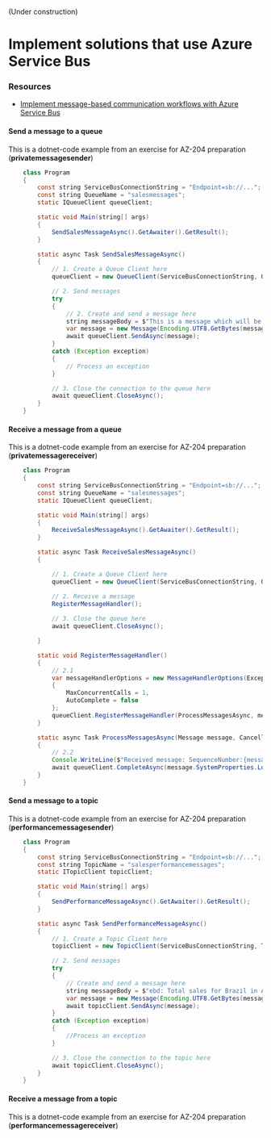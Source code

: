 (Under construction)
# Implement solutions that use Azure Service Bus

### Resources
* [Implement message-based communication workflows with Azure Service Bus](https://docs.microsoft.com/en-us/learn/modules/implement-message-workflows-with-service-bus/)

#### Send a message to a queue
This is a dotnet-code example from an exercise for AZ-204 preparation (**privatemessagesender**)

```java
    class Program
    {
        const string ServiceBusConnectionString = "Endpoint=sb://...";
        const string QueueName = "salesmessages";
        static IQueueClient queueClient;

        static void Main(string[] args)
        {
            SendSalesMessageAsync().GetAwaiter().GetResult();
        }

        static async Task SendSalesMessageAsync()
        {
            // 1. Create a Queue Client here
            queueClient = new QueueClient(ServiceBusConnectionString, QueueName);

            // 2. Send messages
            try
            {
                // 2. Create and send a message here
                string messageBody = $"This is a message which will be sent";
                var message = new Message(Encoding.UTF8.GetBytes(messageBody));
                await queueClient.SendAsync(message);
            }
            catch (Exception exception)
            {
                // Process an exception
            }

            // 3. Close the connection to the queue here
            await queueClient.CloseAsync();
        }
    }
```


#### Receive a message from a queue
This is a dotnet-code example from an exercise for AZ-204 preparation (**privatemessagereceiver**)

```java
    class Program
    {
        const string ServiceBusConnectionString = "Endpoint=sb://...";
        const string QueueName = "salesmessages";
        static IQueueClient queueClient;

        static void Main(string[] args)
        {
            ReceiveSalesMessageAsync().GetAwaiter().GetResult();
        }

        static async Task ReceiveSalesMessageAsync()
        {

            // 1. Create a Queue Client here
            queueClient = new QueueClient(ServiceBusConnectionString, QueueName);

            // 2. Receive a message
            RegisterMessageHandler();
        
            // 3. Close the queue here
            await queueClient.CloseAsync();

        }

        static void RegisterMessageHandler()
        {
            // 2.1
            var messageHandlerOptions = new MessageHandlerOptions(ExceptionReceivedHandler)
            {
                MaxConcurrentCalls = 1,
                AutoComplete = false
            };
            queueClient.RegisterMessageHandler(ProcessMessagesAsync, messageHandlerOptions);
        }

        static async Task ProcessMessagesAsync(Message message, CancellationToken token)
        {
            // 2.2
            Console.WriteLine($"Received message: SequenceNumber:{message.SystemProperties.SequenceNumber} Body:{Encoding.UTF8.GetString(message.Body)}");
            await queueClient.CompleteAsync(message.SystemProperties.LockToken);
        }
    }
```

#### Send a message to a topic
This is a dotnet-code example from an exercise for AZ-204 preparation (**performancemessagesender**)
```java
    class Program
    {
        const string ServiceBusConnectionString = "Endpoint=sb://...";
        const string TopicName = "salesperformancemessages";
        static ITopicClient topicClient;

        static void Main(string[] args)
        {
            SendPerformanceMessageAsync().GetAwaiter().GetResult();
        }

        static async Task SendPerformanceMessageAsync()
        {
            // 1. Create a Topic Client here
            topicClient = new TopicClient(ServiceBusConnectionString, TopicName);

            // 2. Send messages
            try
            {
                // Create and send a message here
                string messageBody = $"ebd: Total sales for Brazil in August: $13m.";
                var message = new Message(Encoding.UTF8.GetBytes(messageBody));
                await topicClient.SendAsync(message);
            }
            catch (Exception exception)
            {
                //Process an exception
            }

            // 3. Close the connection to the topic here
            await topicClient.CloseAsync();
        }
    }
```

#### Receive a message from a topic
This is a dotnet-code example from an exercise for AZ-204 preparation (**performancemessagereceiver**)

